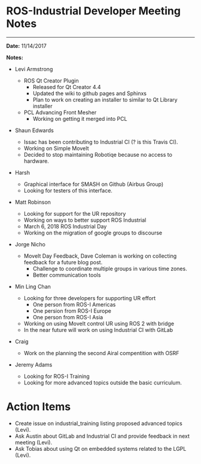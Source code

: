 # ROS-Industrial Developer Meeting Notes

----------
**Date:** 11/14/2017

**Notes:**
- Levi Armstrong
  - ROS Qt Creator Plugin
    - Released for Qt Creator 4.4
    - Updated the wiki to github pages and Sphinxs
    - Plan to work on creating an installer to similar to Qt Library installer
  - PCL Advancing Front Mesher
    - Working on getting it merged into PCL

- Shaun Edwards
  - Issac has been contributing to Industrial CI (? is this Travis CI). 
  - Working on Simple MoveIt
  - Decided to stop maintaining Robotiqe because no access to hardware.

- Harsh
  - Graphical interface for SMASH on Github (Airbus Group)
  - Looking for testers of this interface.

- Matt Robinson
  - Looking for support for the UR repository
  - Working on ways to better support ROS Industrial
  - March 6, 2018 ROS Industrial Day
  - Working on the migration of google groups to discourse

- Jorge Nicho 
  - MoveIt Day Feedback, Dave Coleman is working on collecting feedback for a future blog post.
    - Challenge to coordinate multiple groups in various time zones.
    - Better communication tools

- Min Ling Chan
  - Looking for three developers for supporting UR effort
    - One person from ROS-I Americas
    - One persion from ROS-I Europe
    - One person from ROS-I Asia
  - Working on using MoveIt control UR using ROS 2 with bridge
  - In the near future will work on using Industrial CI with GitLab

- Craig
  - Work on the planning the second Airal compentition with OSRF

- Jeremy Adams
  - Looking for ROS-I Training
  - Looking for more advanced topics outside the basic curriculum.
  
# Action Items
- Create issue on industrial_training listing proposed advanced topics (Levi).
- Ask Austin about GitLab and Industrial CI and provide feedback in next meeting (Levi). 
- Ask Tobias about using Qt on embedded systems related to the LGPL (Levi).
